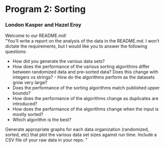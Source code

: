 # Program 2: Sorting
### London Kasper and Hazel Eroy
Welcome to our README.md!
<br>"You’ll write a report on the analysis of the data in the README.md.  I won’t dictate the requirements, but I would like you to answer the following questions:
- How did you generate the various data sets?
- How does the performance of the various sorting algorithms differ between randomized data and pre-sorted data? Does this change with integers vs strings? - How do the algorithms perform as the datasets grow very large?  
- Does the performance of the sorting algorithms match published upper bounds?  
- How does the performance of the algorithms change as duplicates are introduced?
- How does the performance of the algorithms change when the input is mostly sorted?
- Which algorithm is the best?

Generate appropriate graphs for each data organization (randomized, sorted, etc) that plot the various data set sizes against run time.  Include a CSV file of your raw data in your repo. 
"